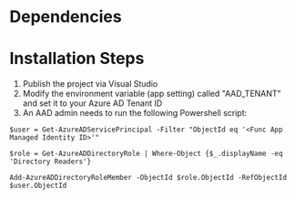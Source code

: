 ﻿# Dependencies


# Installation Steps

1. Publish the project via Visual Studio
2. Modify the environment variable (app setting) called "AAD_TENANT" and set it to your Azure AD Tenant ID
3. An AAD admin needs to run the following Powershell script:

`$user = Get-AzureADServicePrincipal -Filter "ObjectId eq '<Func App Managed Identity ID>'"`

`$role = Get-AzureADDirectoryRole | Where-Object {$_.displayName -eq 'Directory Readers'}`

`Add-AzureADDirectoryRoleMember -ObjectId $role.ObjectId -RefObjectId $user.ObjectId`
